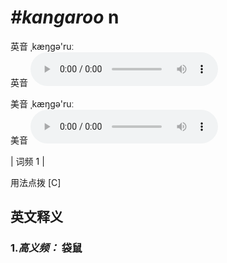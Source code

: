 # ***\#kangaroo*** n
英音 ˌkæŋɡə'ruː  
英音
<audio src="./media/kangaroo-B.aac" controls="controls"></audio>

美音 ˌkæŋɡə'ruː  
美音
<audio src="./media/kangaroo.aac" controls="controls"></audio>



| 词频 1 |  

用法点拨  [C]

英文释义
---
### 1.*高义频：* **袋鼠**  


